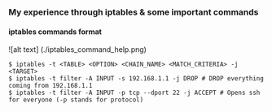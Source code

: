 ### My experience through iptables & some important commands

#### iptables commands format

![alt text] (./iptables_command_help.png)

```
$ iptables -t <TABLE> <OPTION> <CHAIN_NAME> <MATCH_CRITERIA> -j <TARGET>
$ iptables -t filter -A INPUT -s 192.168.1.1 -j DROP # DROP everything coming from 192.168.1.1
$ iptables -t filter -A INPUT -p tcp --dport 22 -j ACCEPT # Opens ssh for everyone (-p stands for protocol)
```
